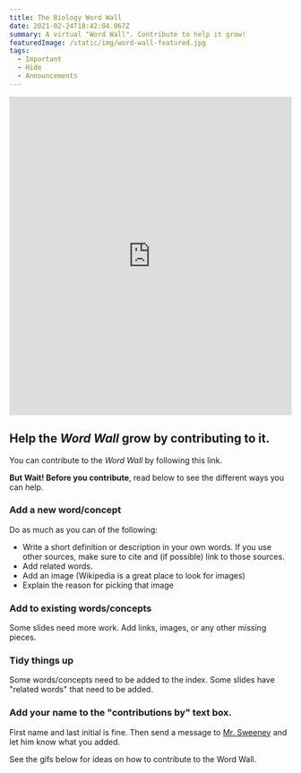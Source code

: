 ```yaml
---
title: The Biology Word Wall
date: 2021-02-24T18:42:04.067Z
summary: A virtual "Word Wall". Contribute to help it grow!
featuredImage: /static/img/word-wall-featured.jpg
tags:
  - Important
  - Hide
  - Announcements
---
```

<iframe src="https://docs.google.com/presentation/d/e/2PACX-1vTM4vbcv7ALrn3hud_qlxwBYo1CAc4SmRFoytfJfN-7TY1Hf7GDYfbxQybDqNCDYsjr2TmnIBmOGyEH/embed?start=false&loop=false&delayms=3000" frameborder="0" width="100%" height="569" allowfullscreen="true" mozallowfullscreen="true" webkitallowfullscreen="true"></iframe>

## Help the *Word Wall* grow by contributing to it.

You can contribute to the *Word Wall* by following this link.

**But Wait! Before you contribute**, read below to see the different ways you can help.

### Add a new word/concept

Do as much as you can of the following:
* Write a short definition or description in your own words. If you use other sources, make sure to cite and (if possible) link to those sources.
* Add related words.
* Add an image (Wikipedia is a great place to look for images)
* Explain the reason for picking that image

### Add to existing words/concepts

Some slides need more work. Add links, images, or any other missing pieces.

### Tidy things up

Some words/concepts need to be added to the index. Some slides have "related words" that need to be added.

### Add your name to the "contributions by" text box.

First name and last initial is fine. Then send a message to [Mr. Sweeney](https://www.connexus.com/webmail?hideHeader=true/#/composemessage?idWebuser=2786770) and let him know what you added.

See the gifs below for ideas on how to contribute to the Word Wall.


